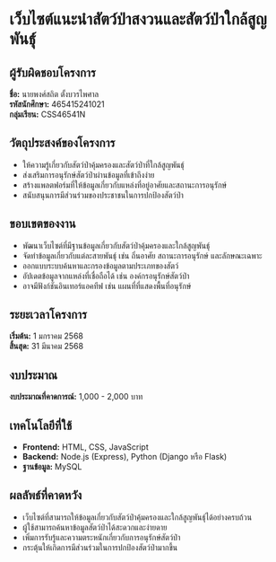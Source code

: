 # เว็บไซต์แนะนำสัตว์ป่าสงวนและสัตว์ป่าใกล้สูญพันธุ์

## ผู้รับผิดชอบโครงการ
**ชื่อ:** นายพงศ์สถิต ตั้งบวรไพศาล  
**รหัสนักศึกษา:** 465415241021  
**กลุ่มเรียน:** CSS46541N  

## วัตถุประสงค์ของโครงการ
- ให้ความรู้เกี่ยวกับสัตว์ป่าคุ้มครองและสัตว์ป่าที่ใกล้สูญพันธุ์
- ส่งเสริมการอนุรักษ์สัตว์ป่าผ่านข้อมูลที่เข้าถึงง่าย
- สร้างแพลตฟอร์มที่ให้ข้อมูลเกี่ยวกับแหล่งที่อยู่อาศัยและสถานะการอนุรักษ์
- สนับสนุนการมีส่วนร่วมของประชาชนในการปกป้องสัตว์ป่า

## ขอบเขตของงาน
- พัฒนาเว็บไซต์ที่มีฐานข้อมูลเกี่ยวกับสัตว์ป่าคุ้มครองและใกล้สูญพันธุ์
- จัดทำข้อมูลเกี่ยวกับแต่ละสายพันธุ์ เช่น ถิ่นอาศัย สถานะการอนุรักษ์ และลักษณะเฉพาะ
- ออกแบบระบบค้นหาและกรองข้อมูลตามประเภทของสัตว์
- อัปเดตข้อมูลจากแหล่งที่เชื่อถือได้ เช่น องค์กรอนุรักษ์สัตว์ป่า
- อาจมีฟังก์ชันอินเทอร์แอคทีฟ เช่น แผนที่ที่แสดงพื้นที่อนุรักษ์

## ระยะเวลาโครงการ
**เริ่มต้น:** 1 มกราคม 2568  
**สิ้นสุด:** 31 มีนาคม 2568  

## งบประมาณ
**งบประมาณที่คาดการณ์:** 1,000 - 2,000 บาท

## เทคโนโลยีที่ใช้
- **Frontend:** HTML, CSS, JavaScript
- **Backend:** Node.js (Express), Python (Django หรือ Flask)
- **ฐานข้อมูล:** MySQL

## ผลลัพธ์ที่คาดหวัง
- เว็บไซต์ที่สามารถให้ข้อมูลเกี่ยวกับสัตว์ป่าคุ้มครองและใกล้สูญพันธุ์ได้อย่างครบถ้วน
- ผู้ใช้สามารถค้นหาข้อมูลสัตว์ป่าได้สะดวกและง่ายดาย
- เพิ่มการรับรู้และความตระหนักเกี่ยวกับการอนุรักษ์สัตว์ป่า
- กระตุ้นให้เกิดการมีส่วนร่วมในการปกป้องสัตว์ป่ามากขึ้น
